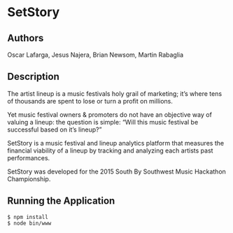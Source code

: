 # SetStory
## Authors
Oscar Lafarga, Jesus Najera, Brian Newsom, Martin Rabaglia

## Description
The artist lineup is a music festivals holy grail of marketing; it’s where tens of thousands are spent to lose or
turn a profit on millions.

Yet music festival owners & promoters do not have an objective way of valuing a lineup: the question is simple:
“Will this music festival be successful based on it’s lineup?”

SetStory is a music festival and lineup analytics platform that measures the financial viability of a lineup by
tracking and analyzing each artists past performances.

SetStory was developed for the 2015 South By Southwest Music Hackathon Championship.

## Running the Application
```
$ npm install
$ node bin/www
```
